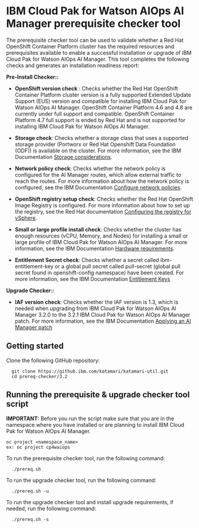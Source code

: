 # IBM Cloud Pak for Watson AIOps AI Manager prerequisite checker tool

The prerequisite checker tool can be used to validate whether a Red Hat OpenShift Container Platform cluster has the required resources and prerequisites available to enable a successful installation or upgrade of IBM Cloud Pak for Watson AIOps AI Manager. This tool completes the following checks and generates an installation readiness report:

**Pre-Install Checker::**

- **OpenShift version check** : Checks whether the Red Hat OpenShift Container Platform cluster version is a fully supported Extended Update Support (EUS) version and compatible for installing IBM Cloud Pak for Watson AIOps AI Manager. OpenShift Container Platform 4.6 and 4.8 are currently under full support and compatible. OpenShift Container Platform 4.7 full support is ended by Red Hat and is not supported for installing IBM Cloud Pak for Watson AIOps AI Manager.

- **Storage check**: Checks whether a storage class that uses a supported storage provider (Portworx or Red Hat Openshift Data Foundation (ODF)) is available on the cluster. For more information, see the IBM Documentation [Storage considerations](https://ibm.biz/storage_consideration_320).

- **Network policy check**: Checks whether the network policy is configured for the AI Manager routes, which allow external traffic to reach the routes. For more information about how the network policy is configured, see the IBM Documentation [Configure network policies](https://ibm.biz/aiops_netpolicy_320).

-  **OpenShift registry setup check**: Checks whether the Red Hat OpenShift Image Registry is configured. For more information about how to set up the registry, see the Red Hat documentation [Configuring the registry for vSphere](https://docs.openshift.com/container-platform/4.8/registry/configuring_registry_storage/configuring-registry-storage-vsphere.html).

- **Small or large profile install check**: Checks whether the cluster has enough resources (vCPU, Memory, and Nodes) for installing a small or large profile of IBM Cloud Pak for Watson AIOps AI Manager. For more information, see the IBM Documentation [Hardware requirements](https://ibm.biz/aiops_hardware_320).

- **Entitlement Secret check**: Checks whether a secret called ibm-entitlement-key or a global pull secret called pull-secret (global pull secret found in openshift-config namespace) have been created. For more information, see the IBM Documentation [Entitlement Keys](https://ibm.biz/entitlement_keys_320)

**Upgrade Checker::**
- **IAF version check**: Checks whether the IAF version is 1.3, which is needed when upgrading from IBM Cloud Pak for Watson AIOps AI Manager 3.2.0 to the 3.2.1 IBM Cloud Pak for Watson AIOps AI Manager patch. For more information, see the IBM Documentation [Applying an AI Manager patch](https://www.ibm.com/docs/en/cloud-paks/cloud-pak-watson-aiops/3.2.1?topic=manager-online-upgrade)

## Getting started

Clone the following GitHub repository:

```
  git clone https://github.ibm.com/katamari/katamari-util.git 
  cd prereq-checker/3.2
```

## Running the prerequisite & upgrade checker tool script

**IMPORTANT:** Before you run the script make sure that you are in the namespace where you have installed or are planning to install IBM Cloud Pak for Watson AIOps AI Manager.
```
oc project <namespace_name>
ex: oc project cp4waiops
```

To run the prerequisite checker tool, run the following command:
```
  ./prereq.sh
```

To run the upgrade checker tool, run the following command:
```
  ./prereq.sh -u
```

To run the upgrade checker tool and install upgrade requirements, if needed, run the following command:
```
  ./prereq.sh -s
```
